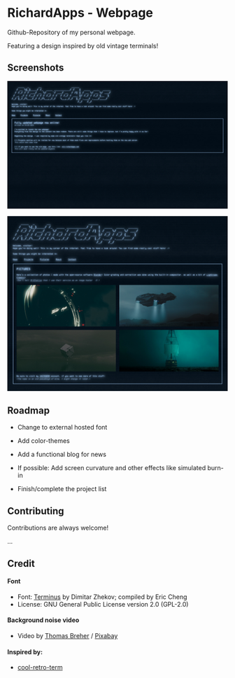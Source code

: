 
# RichardApps - Webpage
Github-Repository of my personal webpage.

Featuring a design inspired by old vintage terminals!
## Screenshots

![App Screenshot](/assets/preview.png)

![App Screenshot](/assets/preview_2.png)
## Roadmap

- Change to external hosted font

- Add color-themes

- Add a functional blog for news

- If possible: Add screen curvature and other effects like simulated burn-in

- Finish/complete the project list
## Contributing

Contributions are always welcome!

...
## Credit

#### Font
- Font: [Terminus](https://github.com/chrissimpkins/codeface/tree/master/fonts/terminus) by Dimitar Zhekov; compiled by Eric Cheng
- License: GNU General Public License version 2.0 (GPL-2.0)

#### Background noise video
- Video by [Thomas Breher](https://pixabay.com/de/users/tbit-715211/?utm_source=link-attribution&utm_medium=referral&utm_campaign=video&utm_content=1285) / [Pixabay](https://pixabay.com/de/videos/fernseher-st%C3%B6rung-bildrauschen-1285/)

#### Inspired by:
- [cool-retro-term](https://github.com/Swordfish90/cool-retro-term)